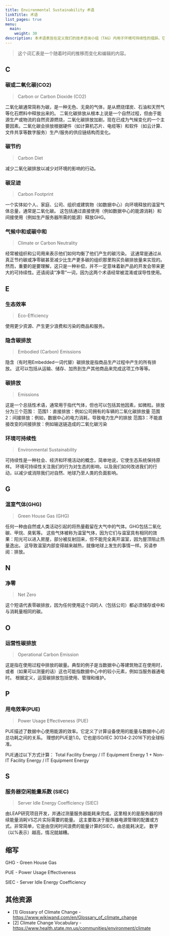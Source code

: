 ```yaml
---
title: Environmental Sustainability 术语
linkTitle: 术语
list_pages: true
menu:
  main:
    weight: 30
description: 本术语表旨在定义我们的技术咨询小组（TAG）内用于环境可持续性的措辞。它并不声称是全面完整的，因此在需要的地方提供了额外的资源。
---
```


> 这个词汇表是一个随着时间的推移而变化和编辑的内容。

## C

### **碳或二氧化碳(CO2)**
>
> Carbon or Carbon Dioxide (CO2)

二氧化碳通常简称为碳，是一种无色、无臭的气体，是从燃烧煤炭、石油和天然气等化石燃料中释放出来的。
二氧化碳排放从根本上说是一个自然过程，但由于能源生产或物流的自然资源燃烧，二氧化碳排放加剧，现在已成为气候变化的一个主要因素。二氧化碳会排放根据硬件（如计算机芯片、电缆等）和软件（如云计算、文件共享等数字服务）生产/服务的供应链结构而变化。

### **碳节约**
>
> Carbon Diet

减少二氧化碳排放以减少对环境的影响的行动。

### **碳足迹**
>
> Carbon Footprint

一个实体如个人、家庭、公司、组织或建筑物（如数据中心）向环境释放的温室气体总量，通常是二氧化碳。
这包括通过直接使用（例如数据中心的能源消耗）和间接使用（例如生产服务器所需的能源）释放GHG。

### **气候中和或碳中和**
>
> Climate or Carbon Neutrality

经常被组织和公司用来表示他们如何均衡了他们产生的碳污染。
这通常是通过从真正节约碳或净零碳甚至减少比生产更多碳的组织那里购买负碳排放量来实现的。
然而，重要的是要理解，这只是一种补偿，并不一定意味着新产品的开发会带来更大的可持续性。还请阅读“净零”一词，因为这两个术语经常被混淆或误导性使用。

## E

### **生态效率**
>
> Eco-Efficiency

使用更少资源、产生更少浪费和污染的商品和服务。

### **隐含碳排放**
>
> Embodied (Carbon) Emissions

隐含（有时用Embedded一词代替）碳排放是指商品生产过程中产生的所有排放。
这可以包括从运输、储存、加热到生产其他商品来完成这项工作等等。

### **碳排放**
>
> Emissions

这是一个总括性术语，通常用于指代气体，但也可以包括其他因素，如微粒。排放分为三个范围：
范围1：直接排放：例如公司拥有的车辆的二氧化碳排放量
范围2：间接排放：例如，数据中心的电力消耗，导致电力生产的排放
范围3：不能直接改变的间接排放：例如输送链造成的二氧化碳污染

### **环境可持续性**
>
> Environmental Sustainability

可持续性是一种社会、经济和环境活动的概念，简单地说，它使生态系统保持原样。
环境可持续性关注我们的行为对生态的影响，以及我们如何改进我们的行动，以减少或消除我们对自然、地球乃至人类的负面影响。

## G

### **温室气体(GHG)**
>
> Green House Gas (GHG)

任何一种由自然或人类活动引起的将热量截留在大气中的气体。GHG包括二氧化碳、甲烷、臭氧等。
这些气体被称为温室气体，因为它们与温室具有相同的效果：阳光可以进入房屋，部分被反射回来，但不能完全离开温室，因为屋顶阻止热量逸出。
这导致温室内部变得越来越热，就像地球上发生的事情一样。另请参阅：排放。

## N

### **净零**
>
> Net Zero

这个短语代表零碳排放，因为任何使用这个词的人（包括公司）都必须储存或中和与消耗量相同的碳。

## O

### **运营性碳排放**
>
> Operational Carbon Emission

这是指在使用过程中排放的碳量。典型的例子是当数据中心等建筑物正在使用时，或者（如果可以测量的话）这也可能指数据中心中的较小元素，例如当服务器通电时。
根据定义，运营碳排放包括使用、管理和维护。

## P

### **用电效率(PUE)**
>
> Power Usage Effectiveness (PUE)

PUE描述了数据中心使用能源的效率。它定义了计算设备使用的能量与数据中心的总功耗之间的关系。
理想的PUE是1.0。它也是ISO/IEC 30134-2:2016下的全球标准。

PUE通过以下方式计算：
Total Facility Energy / IT Equipment Energy
1 + Non-IT Facility Energy / IT Equipment Energy

## S

### **服务器空闲能量系数 (SIEC)**
>
> Server Idle Energy Coefficiency (SIEC)

由LEAP研究项目开发，并通过测量服务器能耗来完成。这里相关的是服务器的持续能量消耗VS芯片实际需要的能量。
这主要取决于服务器电源管理的配置或方式。非常简单，它是由空闲时间浪费的能量计算的SIEC，由总能耗决定。
数字（以%表示）越高，情况就越糟。

## 缩写

GHG - Green House Gas

PUE - Power Usage Effectiveness

SIEC - Server Idle Energy Coefficiency

## 其他资源

* [1] Glossary of Climate Change - <https://www.wikiwand.com/en/Glossary_of_climate_change>
* [2] Climate Change Vocabulary - <https://www.health.state.mn.us/communities/environment/climate>

